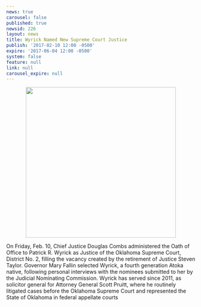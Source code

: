 ```yaml
---
news: true
carousel: false
published: true
newsid: 226
layout: news
title: Wyrick Named New Supreme Court Justice
publish: '2017-02-10 12:00 -0500'
expire: '2017-06-04 12:00 -0500'
system: false
feature: null
link: null
carousel_expire: null
---
```

<div style="text-align: center;"><img src="http://www.oscn.net/images/news/justice-swearing-in.jpg" alt="" style="width: 400px; margin: 0 auto;" /></div>
<p>On Friday, Feb. 10, Chief Justice Douglas Combs administered the Oath of Office to Patrick R. Wyrick as Justice of the Oklahoma Supreme Court, District No. 2, filling the vacancy created by the retirement of Justice Steven Taylor.  Governor Mary Fallin selected Wyrick, a fourth generation Atoka native, following personal interviews with the nominees submitted to her by the Judicial Nominating Commission.   Wyrick has served since 2011, as solicitor general for Attorney General Scott Pruitt, where he routinely litigated cases before the Oklahoma Supreme Court and represented the State of Oklahoma in federal appellate courts</p>
